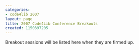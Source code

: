 ```yaml
---
categories:
- code4lib 2007
layout: page
title: 2007 Code4Lib Conference Breakouts
created: 1150397205
---
```

Breakout sessions will be listed here when they are firmed up.
